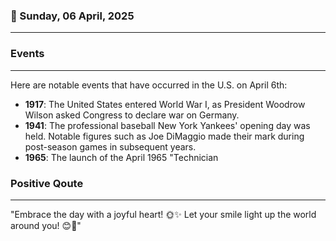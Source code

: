 ### 📅 Sunday, 06 April, 2025
------
### Events
------
Here are notable events that have occurred in the U.S. on April 6th:

- **1917**: The United States entered World War I, as President Woodrow Wilson asked Congress to declare war on Germany.
- **1941**: The professional baseball New York Yankees' opening day was held. Notable figures such as Joe DiMaggio made their mark during post-season games in subsequent years.
- **1965**: The launch of the April 1965 "Technician
### Positive Qoute
------
"Embrace the day with a joyful heart! 🌞✨ Let your smile light up the world around you! 😊💖"
